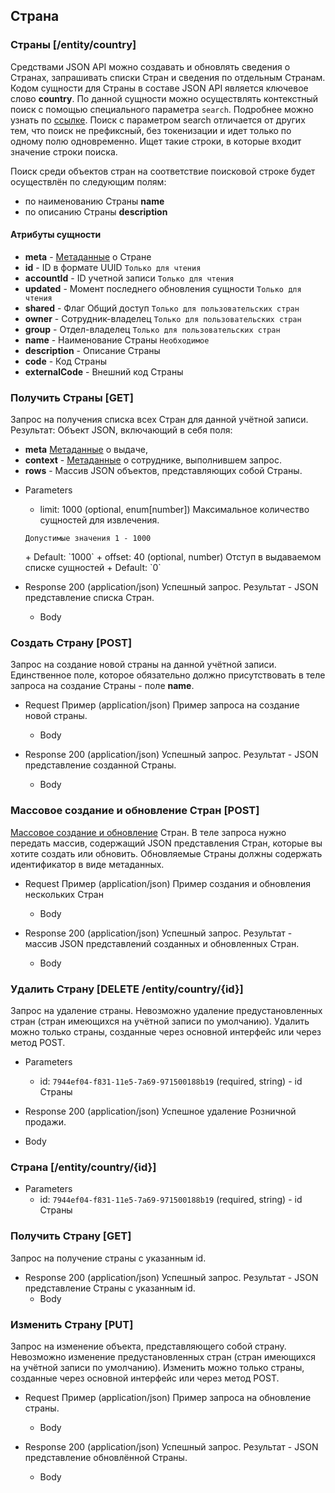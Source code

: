 ## Страна
### Страны [/entity/country]
Средствами JSON API можно создавать и обновлять сведения о Странах, запрашивать списки Стран и сведения по отдельным Странам. Кодом сущности для Страны в составе JSON API является ключевое слово **country**.
По данной сущности можно осуществлять контекстный поиск с помощью специального параметра `search`. Подробнее можно узнать по [ссылке](/api/remap/1.2/doc/index.html#header-контекстный-поиск). Поиск с параметром search отличается от других тем, что поиск не префиксный, без токенизации и идет только по одному полю одновременно. Ищет такие строки, в которые входит значение строки поиска.

Поиск среди объектов стран на соответствие поисковой строке будет осуществлён по следующим полям:
+ по наименованию Страны **name**
+ по описанию Страны **description**

#### Атрибуты сущности
+ **meta** - [Метаданные](/api/remap/1.2/doc/index.html#header-метаданные) о Стране
+ **id** - ID в формате UUID `Только для чтения`
+ **accountId** - ID учетной записи `Только для чтения`
+ **updated** - Момент последнего обновления сущности `Только для чтения`
+ **shared** - Флаг Общий доступ `Только для пользовательских стран`
+ **owner** - Сотрудник-владелец `Только для пользовательских стран`
+ **group** - Отдел-владелец `Только для пользовательских стран`
+ **name** - Наименование Страны `Необходимое`
+ **description** - Описание Страны
+ **code** - Код Страны
+ **externalCode** - Внешний код Страны


### Получить Страны [GET]
Запрос на получения списка всех Стран для данной учётной записи.
Результат: Объект JSON, включающий в себя поля:
- **meta** [Метаданные](/api/remap/1.2/doc/index.html#header-метаданные) о выдаче,
- **context** - [Метаданные](/api/remap/1.2/doc/index.html#header-метаданные) о сотруднике, выполнившем запрос.
- **rows** - Массив JSON объектов, представляющих собой Страны.

+ Parameters
  + limit: 1000 (optional, enum[number])
  Максимальное количество сущностей для извлечения.
  <p>
    <code>Допустимые значения 1 - 1000</code>
  </p>
      + Default: `1000`
  + offset: 40 (optional, number)
    Отступ в выдаваемом списке сущностей
      + Default: `0`

+ Response 200 (application/json)
Успешный запрос. Результат - JSON представление списка Стран.
  + Body
        <!-- include(body/country/get_list.json) -->

### Создать Страну [POST]
Запрос на создание новой страны на данной учётной записи.
Единственное поле, которое обязательно должно присутствовать в теле запроса
на создание Страны - поле **name**.
+ Request Пример (application/json)
Пример запроса на создание новой страны.
  + Body
        <!-- include(body/country/post_request.json) -->

+ Response 200 (application/json)
Успешный запрос. Результат - JSON представление созданной Страны.
  + Body
        <!-- include(body/country/post_response.json) -->

### Массовое создание и обновление Стран [POST]
[Массовое создание и обновление](/api/remap/1.2/doc/index.html#header-создание-и-обновление-нескольких-объектов) Стран.
В теле запроса нужно передать массив, содержащий JSON представления Стран, которые вы хотите создать или обновить.
Обновляемые Страны должны содержать идентификатор в виде метаданных.

+ Request Пример (application/json)
Пример создания и обновления нескольких Стран
  + Body
        <!-- include(body/country/post_massive_request.json) -->

+ Response 200 (application/json)
Успешный запрос. Результат - массив JSON представлений созданных и обновленных Стран.
  + Body
        <!-- include(body/country/post_massive_response.json) -->

### Удалить Страну [DELETE /entity/country/{id}]
Запрос на удаление страны. Невозможно удаление предустановленных стран (стран имеющихся на учётной записи по умолчанию).
Удалить можно только страны, созданные через основной интерфейс или через метод POST.
+ Parameters
  + id: `7944ef04-f831-11e5-7a69-971500188b19` (required, string) - id Страны

+ Response 200 (application/json)
Успешное удаление Розничной продажи.
+ Body

### Страна [/entity/country/{id}]
+ Parameters
  + id: `7944ef04-f831-11e5-7a69-971500188b19` (required, string) - id Страны

### Получить Страну [GET]
Запрос на получение страны с указанным id.
+ Response 200 (application/json)
Успешный запрос. Результат - JSON представление Страны с указанным id.
  + Body
        <!-- include(body/country/get_by_id.json) -->

### Изменить Страну [PUT]
Запрос на изменение объекта, представляющего собой страну. Невозможно изменение предустановленных стран (стран имеющихся на учётной записи по умолчанию).
Изменить можно только страны, созданные через основной интерфейс или через метод POST.

+ Request Пример (application/json)
Пример запроса на обновление страны.
  + Body
        <!-- include(body/country/put_request.json) -->

+ Response 200 (application/json)
Успешный запрос. Результат - JSON представление обновлённой Страны.
  + Body
        <!-- include(body/country/put_response.json) -->
